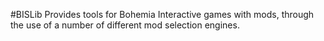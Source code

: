 #BISLib
Provides tools for Bohemia Interactive games with mods, through the use of a number of different mod selection engines.